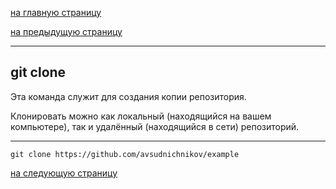 [на главную страницу](./readme.md)

[на предыдущую страницу](git%20add.md)



---
## git clone

Эта команда служит для создания копии репозитория.

Клонировать можно как локальный (находящийся на вашем компьютере), так и удалённый (находящийся в сети) репозиторий.

---

```
git clone https://github.com/avsudnichnikov/example
```
[на следующую страницу](git%20commit.md)
